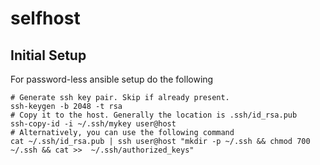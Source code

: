 # selfhost

## Initial Setup

For password-less ansible setup do the following

```
# Generate ssh key pair. Skip if already present.
ssh-keygen -b 2048 -t rsa
# Copy it to the host. Generally the location is .ssh/id_rsa.pub
ssh-copy-id -i ~/.ssh/mykey user@host
# Alternatively, you can use the following command
cat ~/.ssh/id_rsa.pub | ssh user@host "mkdir -p ~/.ssh && chmod 700 ~/.ssh && cat >>  ~/.ssh/authorized_keys"
```